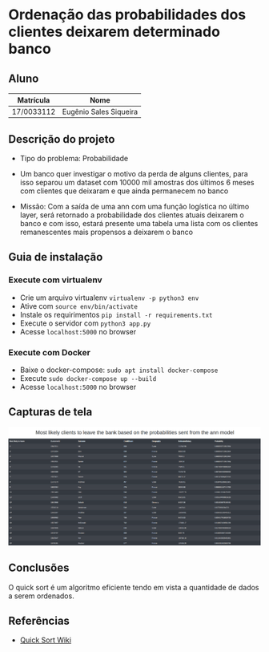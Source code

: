 # Ordenação das probabilidades dos clientes deixarem determinado banco

## Aluno  
| Matrícula | Nome |  
|-----------------------|---------------------|  
| 17/0033112 | Eugênio Sales Siqueira |  
  
## Descrição do projeto

* Tipo do problema: Probabilidade

* Um banco quer investigar o motivo da perda de alguns clientes, para isso separou um dataset com 10000 mil amostras dos últimos 6 meses com clientes que deixaram e que ainda permanecem no banco 

* Missão: Com a saída de uma ann com uma função logística no último layer, será retornado a probabilidade dos clientes atuais deixarem o banco e com isso, estará presente uma tabela uma lista com os clientes remanescentes mais propensos a deixarem o banco

## Guia de instalação
### Execute com virtualenv
* Crie um arquivo virtualenv `virtualenv -p python3 env`
* Ative com `source env/bin/activate`
* Instale os requirimentos `pip install -r requirements.txt`
* Execute o servidor com `python3 app.py`
* Acesse `localhost:5000` no browser

### Execute com Docker
* Baixe o docker-compose: `sudo apt install docker-compose`
* Execute `sudo docker-compose up --build`
* Acesse `localhost:5000` no browser


## Capturas de tela
<span style="margin-left: 0%;">![Login](./images/list-clients.png)</span> 

## Conclusões
O quick sort é um algoritmo eficiente tendo em vista a quantidade de dados a serem ordenados.

## Referências
* <a href="https://pt.wikipedia.org/wiki/Quicksort"> Quick Sort Wiki</a>

